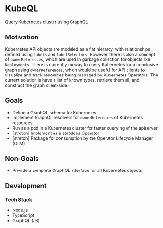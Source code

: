 # KubeQL

Query Kubernetes cluster using GraphQL

## Motivation

Kubernetes API objects are modeled as a flat hierarcy, with relationships defined using `labels` and `labelSelectors`. However, there is also a concept of `ownerReferences`, which are used in garbage collection for objects like `Deployments`. There is currently no way to query Kubernetes for a conclusive graph using `ownerReferences`, which would be useful for API clients to visualize and track resources being managed by Kubernetes Operators. The current solution is have a list of known types, retrieve them all, and construct the graph client-side.

## Goals

- Define a GraphQL schema for Kubernetes
- Implement GraphQL resolvers for `ownerReferences` of Kubernetes resources
- Run as a pod in a Kubernetes cluster for faster querying of the apiserver
- [stretch] Implement as a stateless Operator
- [stretch] Package for consumption by the Operator Lifecycle Manager (OLM)

## Non-Goals

- Provide a complete GraphQL interface for all Kubernetes objects

## Development

### Tech Stack

- Node.js
- TypeScript
- GraphQL (JS)

